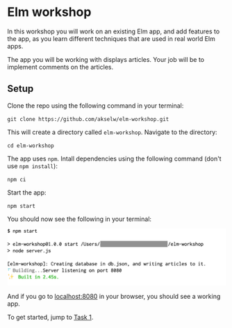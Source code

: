 # Elm workshop

In this workshop you will work on an existing Elm app, and add features to the app,
as you learn different techniques that are used in real world Elm apps.

The app you will be working with displays articles.
Your job will be to implement comments on the articles.

## Setup

Clone the repo using the following command in your terminal:

```
git clone https://github.com/akselw/elm-workshop.git
```

This will create a directory called `elm-workshop`. Navigate to the directory:

```
cd elm-workshop
```

The app uses `npm`. Intall dependencies using the following command (don't use `npm install`):

```
npm ci
``` 

Start the app:

```
npm start
```

You should now see the following in your terminal:

![alt text](/book/npm-start.png "✨ Built in 2.45s")

And if you go to [localhost:8080](http://localhost:8080) in your browser,
you should see a working app. 

To get started, jump to [Task 1](/book/Task-1.html).

